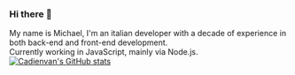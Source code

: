 ### Hi there 👋
My name is Michael, I'm an italian developer with a decade of experience in both back-end and front-end development.  
Currently working in JavaScript, mainly via Node.js.  
[![Cadienvan's GitHub stats](https://github-readme-stats.vercel.app/api?username=Cadienvan)](https://github.com/anuraghazra/github-readme-stats)
